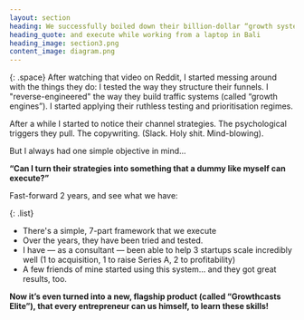 ```yaml
---
layout: section
heading: We successfully boiled down their billion-dollar “growth systems" into a simple 7-part framework that any entrepreneur can quickly implement...
heading_quote: and execute while working from a laptop in Bali
heading_image: section3.png
content_image: diagram.png
---
```


{: .space}
After watching that video on Reddit, I started messing around with the things they do: I tested the way they structure their funnels. I "reverse-engineered" the way they build traffic systems (called “growth engines”). I started applying their ruthless testing and prioritisation regimes.

After a while I started to notice their channel strategies. The psychological triggers they pull. The copywriting. (Slack. Holy shit.  Mind-blowing).

But I always had one simple objective in mind...

**“Can I turn their strategies into something that a dummy like myself can execute?”**

Fast-forward 2 years, and see what we have:

{: .list}
- There's a simple, 7-part framework that we execute
- Over the years, they have been tried and tested.
- I have — as a consultant — been able to help 3 startups scale incredibly well (1 to acquisition, 1 to raise Series A, 2 to profitability)
- A few friends of mine started using this system… and they got great results, too.

**Now it’s even turned into a new, flagship product (called “Growthcasts Elite”), that every entrepreneur can us himself, to learn these skills!**

